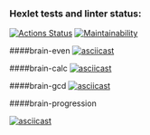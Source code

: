 ### Hexlet tests and linter status:
[![Actions Status](https://github.com/Programm-forse/frontend-project-44/workflows/hexlet-check/badge.svg)](https://github.com/Programm-forse/frontend-project-44/actions)
[![Maintainability](https://api.codeclimate.com/v1/badges/2400f35a434c92d59905/maintainability)](https://codeclimate.com/github/Programm-forse/frontend-project-44/maintainability)

####brain-even
[![asciicast](https://asciinema.org/a/ZhBxruA9z7inWK6s8dSakZbQP.svg)](https://asciinema.org/a/ZhBxruA9z7inWK6s8dSakZbQP)

####brain-calc
[![asciicast](https://asciinema.org/a/u1L8wQ352uzMUeLpTkkIGhtDd.svg)](https://asciinema.org/a/u1L8wQ352uzMUeLpTkkIGhtDd)

####brain-gcd
[![asciicast](https://asciinema.org/a/dvMsF9baRujwGPYg1ZnZMPvfU.svg)](https://asciinema.org/a/dvMsF9baRujwGPYg1ZnZMPvfU)

####brain-progression 

[![asciicast](https://asciinema.org/a/ZxcsbJ2TpzYLVBN8QscMeVLdD.svg)](https://asciinema.org/a/ZxcsbJ2TpzYLVBN8QscMeVLdD)
